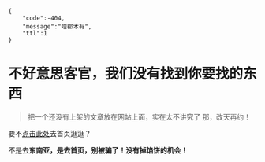 ```
{
    "code":-404,
    "message":"啥都木有",
    "ttl":1
}
```
# 不好意思客官，我们没有找到你要找的东西
> 把一个还没有上架的文章放在网站上面，实在太不讲究了
> 那，改天再约！

要不[点击此处](https://winminecraft.github.io)去首页逛逛？

不是去**东南亚，是去首页，别被骗了！没有掉馅饼的机会！**
